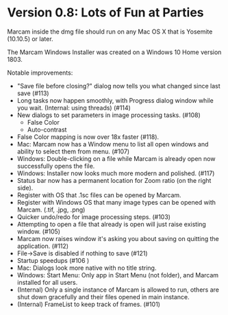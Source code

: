 # Version 0.8: Lots of Fun at Parties 

Marcam inside the dmg file should run on any Mac OS X that is Yosemite (10.10.5) or later.

The Marcam Windows Installer was created on a Windows 10 Home version 1803.

Notable improvements:
* "Save file before closing?" dialog now tells you what changed since last save (#113)
* Long tasks now happen smoothly, with Progress dialog window while you wait.  (Internal: using threads) (#114)
* New dialogs to set parameters in image processing tasks. (#108)
  * False Color
  * Auto-contrast
* False Color mapping is now over 18x faster (#118).
* Mac: Marcam now has a Window menu to list all open windows and ability to select them from menu. (#107)
* Windows: Double-clicking on a file while Marcam is already open now successfully opens the file.
* Windows: Installer now looks much more modern and polished. (#117)
* Status bar now has a permanent location for Zoom ratio (on the right side).
* Register with OS that .1sc files can be opened by Marcam.
* Register with Windows OS that many image types can be opened with Marcam.  (.tif, .jpg, .png)
* Quicker undo/redo for image processing steps. (#103)
* Attempting to open a file that already is open will just raise existing window. (#105)
* Marcam now raises window it's asking you about saving on quitting the application. (#112)
* File->Save is disabled if nothing to save (#121)
* Startup speedups (#106 )
* Mac: Dialogs look more native with no title string.
* Windows: Start Menu: Only app in Start Menu (not folder), and Marcam installed for all users.
* (Internal) Only a single instance of Marcam is allowed to run, others are shut down gracefully and their files opened in main instance.
* (Internal) FrameList to keep track of frames. (#101)

